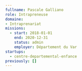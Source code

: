 ```yaml
---
fullname: Pascale Galliano
role: Intrapreneuse
domaine:
- Intraprenariat
missions:
  - start: 2018-01-01
    end: 2020-12-31
    status: admin
    employer: Département du Var
startups:
  - centre-departemental-enfance
previously: []
---
```

